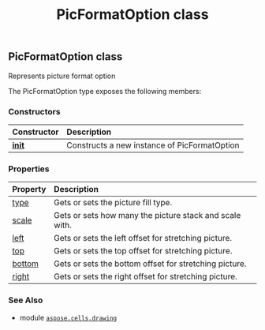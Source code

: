 ﻿---
title: PicFormatOption class
second_title: Aspose.Cells for Python via .NET API References
description: 
type: docs
weight: 440
url: /aspose.cells.drawing/picformatoption/
is_root: false
---

## PicFormatOption class

Represents picture format option



The PicFormatOption type exposes the following members:

### Constructors
| Constructor | Description |
| :- | :- |
| [__init__](/cells/python-net/aspose.cells.drawing/picformatoption/__init__/#) | Constructs a new instance of PicFormatOption |


### Properties
| Property | Description |
| :- | :- |
| [type](/cells/python-net/aspose.cells.drawing/picformatoption/type) | Gets or sets the picture fill type. |
| [scale](/cells/python-net/aspose.cells.drawing/picformatoption/scale) | Gets or sets how many the picture stack and scale with. |
| [left](/cells/python-net/aspose.cells.drawing/picformatoption/left) | Gets or sets the left offset for stretching picture. |
| [top](/cells/python-net/aspose.cells.drawing/picformatoption/top) | Gets or sets the top offset for stretching picture. |
| [bottom](/cells/python-net/aspose.cells.drawing/picformatoption/bottom) | Gets or sets the bottom offset for stretching picture. |
| [right](/cells/python-net/aspose.cells.drawing/picformatoption/right) | Gets or sets the right offset for stretching picture. |



### See Also
* module [`aspose.cells.drawing`](..)
